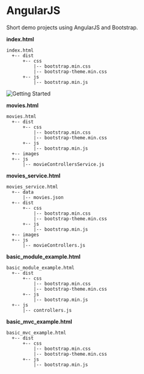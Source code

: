 # AngularJS 

Short demo projects using AngularJS and Bootstrap.

**index.html**

	index.html
	  +-- dist
          +-- css
              |-- bootstrap.min.css
              |-- bootstrap-theme.min.css
          +-- js
              |-- bootstrap.min.js

![Getting Started](/screen-shots/angular-getting-started.jpg?raw=true "Getting Started")

**movies.html**

	movies.html
	  +-- dist
          +-- css
              |-- bootstrap.min.css
              |-- bootstrap-theme.min.css
          +-- js
              |-- bootstrap.min.js
      +-- images
      +-- js
          |-- movieControllersService.js

**movies_service.html**

	movies_service.html
      +-- data
          |-- movies.json
	  +-- dist
          +-- css
              |-- bootstrap.min.css
              |-- bootstrap-theme.min.css
          +-- js
              |-- bootstrap.min.js
      +-- images
      +-- js
          |-- movieControllers.js

**basic\_module\_example.html**

	basic_module_example.html
	  +-- dist
          +-- css
              |-- bootstrap.min.css
              |-- bootstrap-theme.min.css
          +-- js
              |-- bootstrap.min.js
      +-- js
          |-- controllers.js

**basic\_mvc\_example.html**

	basic_mvc_example.html
	  +-- dist
          +-- css
              |-- bootstrap.min.css
              |-- bootstrap-theme.min.css
          +-- js
              |-- bootstrap.min.js

